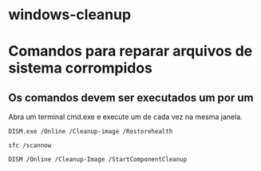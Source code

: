 # windows-cleanup

# Comandos para reparar arquivos de sistema corrompidos

## Os comandos devem ser executados um por um

Abra um terminal cmd.exe e execute um de cada vez na mesma janela.
```plain text
DISM.exe /Online /Cleanup-image /Restorehealth

sfc /scannow

DISM /Online /Cleanup-Image /StartComponentCleanup
```
